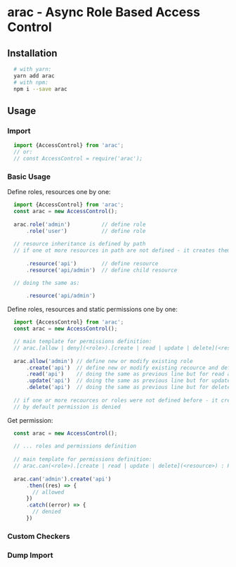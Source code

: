 # arac - Async Role Based Access Control

## Installation

```bash
  # with yarn:
  yarn add arac
  # with npm:
  npm i --save arac
```

## Usage

### Import

```ts
  import {AccessControl} from 'arac';
  // or:
  // const AccessControl = require('arac');
```

### Basic Usage

Define roles, resources one by one:

```typescript
  import {AccessControl} from 'arac';
  const arac = new AccessControl();
  
  arac.role('admin')          // define role
      .role('user')           // define role
  
  // resource inheritance is defined by path
  // if one ot more resources in path are not defined - it creates them automatically
  
      .resource('api')        // define resource
      .resource('api/admin')  // define child resource

  // doing the same as: 
  
      .resource('api/admin') 
```

Define roles, resources and static permissions one by one:

```typescript
  import {AccessControl} from 'arac';
  const arac = new AccessControl();

  // main template for permissions definition:
  // arac.[allow | deny](<role>).[create | read | update | delete](<resource>)
  
  arac.allow('admin') // define new or modify existing role
      .create('api')  // define new or modify existing recource and define new or modify existing permission
      .read('api')    // doing the same as previous line but for read action
      .update('api')  // doing the same as previous line but for update action
      .delete('api')  // doing the same as previous line but for delete action
      
  // if one or more recources or roles were not defined before - it creates them automatically
  // by default permission is denied
```

Get permission:

```typescript
  const arac = new AccessControl();
  
  // ... roles and permissions definition
  
  // main template for permissions definition:
  // arac.can(<role>).[create | read | update | delete](<resource>) : Promise
  
  arac.can('admin').create('api')
      .then((res) => {
        // allowed
      })
      .catch((error) => {
        // denied
      })
```

### Custom Checkers

### Dump Import
